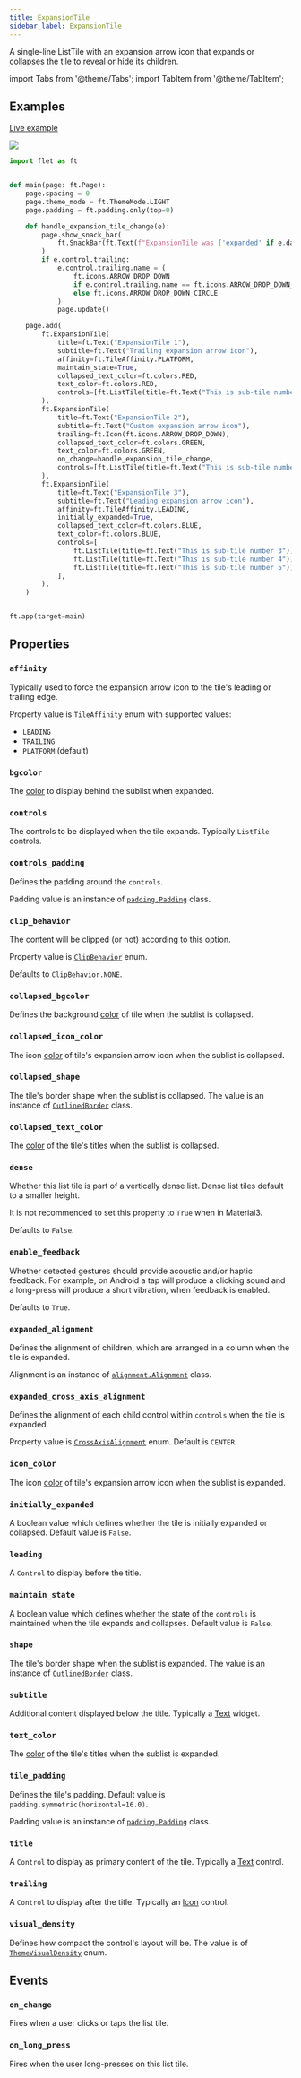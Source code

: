 ```yaml
---
title: ExpansionTile
sidebar_label: ExpansionTile
---
```


A single-line ListTile with an expansion arrow icon that expands or collapses the tile to reveal or hide its children.

import Tabs from '@theme/Tabs';
import TabItem from '@theme/TabItem';

## Examples

[Live example](https://flet-controls-gallery.fly.dev/layout/expansiontile)

<img src="/img/docs/controls/expansion-tile/expansion-tile.png" className="screenshot-50"/>

<Tabs groupId="language">
  <TabItem value="python" label="Python" default>

```python
import flet as ft


def main(page: ft.Page):
    page.spacing = 0
    page.theme_mode = ft.ThemeMode.LIGHT
    page.padding = ft.padding.only(top=0)

    def handle_expansion_tile_change(e):
        page.show_snack_bar(
            ft.SnackBar(ft.Text(f"ExpansionTile was {'expanded' if e.data=='true' else 'collapsed'}"), duration=1000)
        )
        if e.control.trailing:
            e.control.trailing.name = (
                ft.icons.ARROW_DROP_DOWN
                if e.control.trailing.name == ft.icons.ARROW_DROP_DOWN_CIRCLE
                else ft.icons.ARROW_DROP_DOWN_CIRCLE
            )
            page.update()

    page.add(
        ft.ExpansionTile(
            title=ft.Text("ExpansionTile 1"),
            subtitle=ft.Text("Trailing expansion arrow icon"),
            affinity=ft.TileAffinity.PLATFORM,
            maintain_state=True,
            collapsed_text_color=ft.colors.RED,
            text_color=ft.colors.RED,
            controls=[ft.ListTile(title=ft.Text("This is sub-tile number 1"))],
        ),
        ft.ExpansionTile(
            title=ft.Text("ExpansionTile 2"),
            subtitle=ft.Text("Custom expansion arrow icon"),
            trailing=ft.Icon(ft.icons.ARROW_DROP_DOWN),
            collapsed_text_color=ft.colors.GREEN,
            text_color=ft.colors.GREEN,
            on_change=handle_expansion_tile_change,
            controls=[ft.ListTile(title=ft.Text("This is sub-tile number 2"))],
        ),
        ft.ExpansionTile(
            title=ft.Text("ExpansionTile 3"),
            subtitle=ft.Text("Leading expansion arrow icon"),
            affinity=ft.TileAffinity.LEADING,
            initially_expanded=True,
            collapsed_text_color=ft.colors.BLUE,
            text_color=ft.colors.BLUE,
            controls=[
                ft.ListTile(title=ft.Text("This is sub-tile number 3")),
                ft.ListTile(title=ft.Text("This is sub-tile number 4")),
                ft.ListTile(title=ft.Text("This is sub-tile number 5")),
            ],
        ),
    )


ft.app(target=main)
```
  </TabItem>
</Tabs>

## Properties

### `affinity`

Typically used to force the expansion arrow icon to the tile's leading or trailing edge. 

Property value is `TileAffinity` enum with supported values:

* `LEADING`
* `TRAILING`
* `PLATFORM` (default)

### `bgcolor`

The  [color](/docs/reference/colors) to display behind the sublist when expanded.

### `controls`

The controls to be displayed when the tile expands. Typically `ListTile` controls.

### `controls_padding`

Defines the padding around the `controls`.

Padding value is an instance of [`padding.Padding`](/docs/reference/types/padding) class.

### `clip_behavior`

The content will be clipped (or not) according to this option.

Property value is [`ClipBehavior`](/docs/reference/types/clipbehavior) enum.

Defaults to `ClipBehavior.NONE`.

### `collapsed_bgcolor`

Defines the background [color](/docs/reference/colors) of tile when the sublist is collapsed.

### `collapsed_icon_color`

The icon [color](/docs/reference/colors) of tile's expansion arrow icon when the sublist is collapsed.

### `collapsed_shape`

The tile's border shape when the sublist is collapsed. The value is an instance of [`OutlinedBorder`](/docs/reference/types/outlinedborder) class.

### `collapsed_text_color`

The [color](/docs/reference/colors) of the tile's titles when the sublist is collapsed.

### `dense`

Whether this list tile is part of a vertically dense list. Dense list tiles default to a smaller height.

It is not recommended to set this property to `True` when in Material3.

Defaults to `False`.

### `enable_feedback`

Whether detected gestures should provide acoustic and/or haptic feedback. For example, on Android a tap will produce a clicking sound and a long-press will produce a short vibration, when feedback is enabled.

Defaults to `True`.

### `expanded_alignment`

Defines the alignment of children, which are arranged in a column when the tile is expanded.

Alignment is an instance of [`alignment.Alignment`](/docs/reference/types/alignment) class.

### `expanded_cross_axis_alignment`

Defines the alignment of each child control within `controls` when the tile is expanded.

Property value is [`CrossAxisAlignment`](/docs/reference/types/crossaxisalignment) enum. Default is `CENTER`.

### `icon_color`

The icon [color](/docs/reference/colors) of tile's expansion arrow icon when the sublist is expanded.

### `initially_expanded`

A boolean value which defines whether the tile is initially expanded or collapsed. Default value is `False`.

### `leading`

A `Control` to display before the title.

### `maintain_state`

A boolean value which defines whether the state of the `controls` is maintained when the tile expands and collapses. Default value is `False`.

### `shape`

The tile's border shape when the sublist is expanded. The value is an instance of [`OutlinedBorder`](/docs/reference/types/outlinedborder) class.

### `subtitle`

Additional content displayed below the title. Typically a [Text](/docs/controls/text) widget.

### `text_color`

The [color](/docs/reference/colors) of the tile's titles when the sublist is expanded.

### `tile_padding`

Defines the tile's padding. Default value is `padding.symmetric(horizontal=16.0)`.

Padding value is an instance of [`padding.Padding`](/docs/reference/types/padding) class.

### `title`

A `Control` to display as primary content of the tile. Typically a [Text](/docs/controls/text) control.

### `trailing`

A `Control` to display after the title. Typically an [Icon](/docs/controls/icon) control.

### `visual_density`

Defines how compact the control's layout will be. The value is of [`ThemeVisualDensity`](/docs/reference/types/themevisualdensity) enum.

## Events

### `on_change`

Fires when a user clicks or taps the list tile.

### `on_long_press`

Fires when the user long-presses on this list tile.